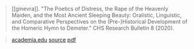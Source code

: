 > [[ginevra]]. "The Poetics of Distress, the Rape of the Heavenly Maiden, and the Most Ancient Sleeping Beauty: Oralistic, Linguistic, and Comparative Perspectives on the (Pre-)Historical Development of the Homeric Hymn to Demeter." CHS Research Bulletin 8 (2020).

> [academia.edu](https://www.academia.edu/44641175/)
> [source](https://research-bulletin.chs.harvard.edu/2020/09/25/poetics-of-distress/)
> [pdf](ginevra2020-distress.pdf)